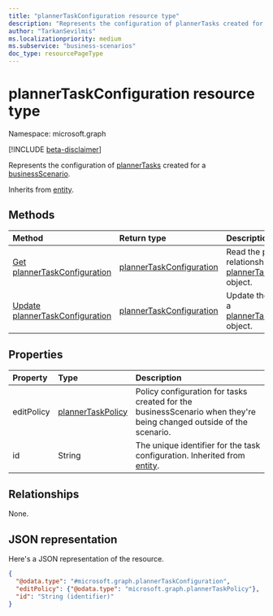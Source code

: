 ```yaml
---
title: "plannerTaskConfiguration resource type"
description: "Represents the configuration of plannerTasks created for a businessScenario."
author: "TarkanSevilmis"
ms.localizationpriority: medium
ms.subservice: "business-scenarios"
doc_type: resourcePageType
---
```


# plannerTaskConfiguration resource type

Namespace: microsoft.graph

[!INCLUDE [beta-disclaimer](../../includes/beta-disclaimer.md)]

Represents the configuration of [plannerTasks](../resources/plannertask.md) created for a [businessScenario](../resources/businessscenario.md).

Inherits from [entity](../resources/entity.md).

## Methods

|Method|Return type|Description|
|:---|:---|:---|
|[Get plannerTaskConfiguration](../api/plannertaskconfiguration-get.md)|[plannerTaskConfiguration](../resources/plannertaskconfiguration.md)|Read the properties and relationships of a [plannerTaskConfiguration](../resources/plannertaskconfiguration.md) object.|
|[Update plannerTaskConfiguration](../api/plannertaskconfiguration-update.md)|[plannerTaskConfiguration](../resources/plannertaskconfiguration.md)|Update the properties of a [plannerTaskConfiguration](../resources/plannertaskconfiguration.md) object.|

## Properties

|Property|Type|Description|
|:---|:---|:---|
|editPolicy|[plannerTaskPolicy](../resources/plannertaskpolicy.md)|Policy configuration for tasks created for the businessScenario when they're being changed outside of the scenario.|
|id|String|The unique identifier for the task configuration. Inherited from [entity](../resources/entity.md).|

## Relationships

None.

## JSON representation

Here's a JSON representation of the resource.
<!-- {
  "blockType": "resource",
  "keyProperty": "id",
  "@odata.type": "microsoft.graph.plannerTaskConfiguration",
  "baseType": "microsoft.graph.entity",
  "openType": false
}
-->
``` json
{
  "@odata.type": "#microsoft.graph.plannerTaskConfiguration",
  "editPolicy": {"@odata.type": "microsoft.graph.plannerTaskPolicy"},
  "id": "String (identifier)"
}
```

